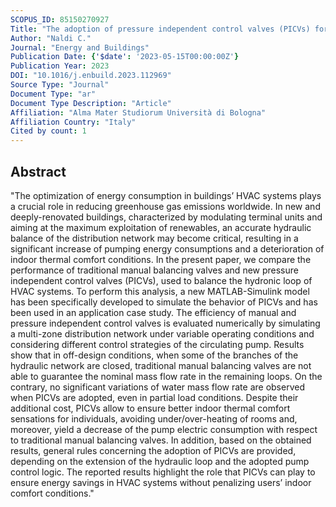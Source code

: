 ```yaml
---
SCOPUS_ID: 85150270927
Title: "The adoption of pressure independent control valves (PICVs) for the simultaneous optimization of energy consumption and comfort in buildings"
Author: "Naldi C."
Journal: "Energy and Buildings"
Publication Date: {'$date': '2023-05-15T00:00:00Z'}
Publication Year: 2023
DOI: "10.1016/j.enbuild.2023.112969"
Source Type: "Journal"
Document Type: "ar"
Document Type Description: "Article"
Affiliation: "Alma Mater Studiorum Università di Bologna"
Affiliation Country: "Italy"
Cited by count: 1
---
```


## Abstract
"The optimization of energy consumption in buildings’ HVAC systems plays a crucial role in reducing greenhouse gas emissions worldwide. In new and deeply-renovated buildings, characterized by modulating terminal units and aiming at the maximum exploitation of renewables, an accurate hydraulic balance of the distribution network may become critical, resulting in a significant increase of pumping energy consumptions and a deterioration of indoor thermal comfort conditions. In the present paper, we compare the performance of traditional manual balancing valves and new pressure independent control valves (PICVs), used to balance the hydronic loop of HVAC systems. To perform this analysis, a new MATLAB-Simulink model has been specifically developed to simulate the behavior of PICVs and has been used in an application case study. The efficiency of manual and pressure independent control valves is evaluated numerically by simulating a multi-zone distribution network under variable operating conditions and considering different control strategies of the circulating pump. Results show that in off-design conditions, when some of the branches of the hydraulic network are closed, traditional manual balancing valves are not able to guarantee the nominal mass flow rate in the remaining loops. On the contrary, no significant variations of water mass flow rate are observed when PICVs are adopted, even in partial load conditions. Despite their additional cost, PICVs allow to ensure better indoor thermal comfort sensations for individuals, avoiding under/over-heating of rooms and, moreover, yield a decrease of the pump electric consumption with respect to traditional manual balancing valves. In addition, based on the obtained results, general rules concerning the adoption of PICVs are provided, depending on the extension of the hydraulic loop and the adopted pump control logic. The reported results highlight the role that PICVs can play to ensure energy savings in HVAC systems without penalizing users’ indoor comfort conditions."
